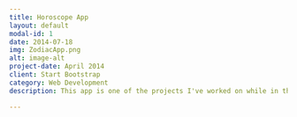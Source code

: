 ```yaml
---
title: Horoscope App
layout: default
modal-id: 1
date: 2014-07-18
img: ZodiacApp.png
alt: image-alt
project-date: April 2014
client: Start Bootstrap
category: Web Development
description: This app is one of the projects I've worked on while in the midst of General Assembly's Android Development Immersive course. The app was given to us somewhat functional, but it lacked functinality that allowed tablet users to see the zodiac sign list screen and the horoscope of whatever sign is clicked on the same screen. This added functtionality results not only in increased ease of navigation by making it unneccesary to click the back button to get back to the list of zodiac signs, it also looks a lot better in a split screen than otherwise! The added functionality resulted from adding a couple fragments and an intent, and setting the layout_weight attribute to 0.5 for both the frame layout and fragment in the activity_main.xml file for large screens. Pretty cool...

---
```

